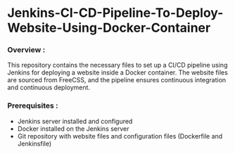 # Jenkins-CI-CD-Pipeline-To-Deploy-Website-Using-Docker-Container

### Overview :

This repository contains the necessary files to set up a CI/CD pipeline using Jenkins for deploying a website inside a Docker container. The website files are sourced from FreeCSS, and the pipeline ensures continuous integration and continuous deployment.

### Prerequisites :

* Jenkins server installed and configured
* Docker installed on the Jenkins server
* Git repository with website files and configuration files (Dockerfile and Jenkinsfile)
